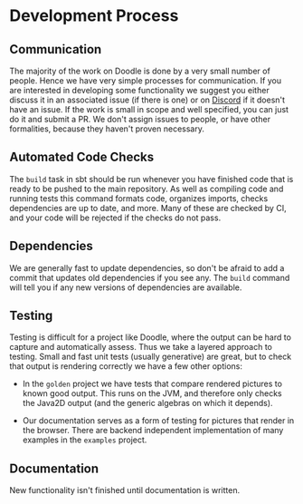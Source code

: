 # Development Process


## Communication

The majority of the work on Doodle is done by a very small number of people.
Hence we have very simple processes for communication.
If you are interested in developing some functionality we suggest you either discuss it in an associated issue (if there is one) or on [Discord][discord] if it doesn't have an issue.
If the work is small in scope and well specified, you can just do it and submit a PR.
We don't assign issues to people, or have other formalities, because they haven't proven necessary.


## Automated Code Checks

The `build` task in sbt should be run whenever you have finished code that is ready to be pushed to the main repository. As well as compiling code and running tests this command formats code, organizes imports, checks dependencies are up to date, and more. Many of these are checked by CI, and your code will be rejected if the checks do not pass.


## Dependencies

We are generally fast to update dependencies, so don't be afraid to add a commit that updates old dependencies if you see any. The `build` command will tell you if any new versions of dependencies are available.


## Testing

Testing is difficult for a project like Doodle, where the output can be hard to capture and automatically assess. Thus we take a layered approach to testing. Small and fast unit tests (usually generative) are great, but to check that output is rendering correctly we have a few other options:

* In the `golden` project we have tests that compare rendered pictures to known good output. This runs on the JVM, and therefore only checks the Java2D output (and the generic algebras on which it depends).

* Our documentation serves as a form of testing for pictures that render in the browser. There are backend independent implementation of many examples in the `examples` project.


## Documentation

New functionality isn't finished until documentation is written. 

[discord]: https://discord.gg/rRhcFbJxVG
